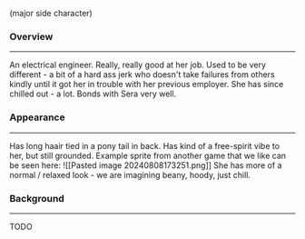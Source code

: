 (major side character)
### Overview
---
An electrical engineer. Really, really good at her job. Used to be very different - a bit of a hard ass jerk who doesn't take failures from others kindly until it got her in trouble with her previous employer. She has since chilled out - a lot. Bonds with Sera very well.
### Appearance
---
Has long haair tied in a pony tail in back.  Has kind of a free-spirit vibe to her, but still grounded.
Example sprite from another game that we like can be seen here:
![[Pasted image 20240808173251.png]]
She has more of a normal / relaxed look - we are imagining beany, hoody, just chill.
### Background
---
TODO